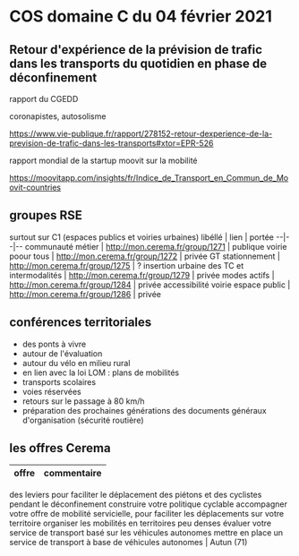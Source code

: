 # COS domaine C du 04 février 2021

## Retour d'expérience de la prévision de trafic dans les transports du quotidien en phase de déconfinement
rapport du CGEDD

coronapistes, autosolisme

https://www.vie-publique.fr/rapport/278152-retour-dexperience-de-la-prevision-de-trafic-dans-les-transports#xtor=EPR-526

rapport mondial de la startup moovit sur la mobilité 

https://moovitapp.com/insights/fr/Indice_de_Transport_en_Commun_de_Moovit-countries

## groupes RSE

surtout sur C1 (espaces publics et voiries urbaines)
libéllé | lien | portée
--|--|--
communauté métier | http://mon.cerema.fr/group/1271 | publique
voirie poour tous | http://mon.cerema.fr/group/1272 | privée
GT stationnement | http://mon.cerema.fr/group/1275 | ?
insertion urbaine des TC et intermodalités | http://mon.cerema.fr/group/1279 | privée
modes actifs | http://mon.cerema.fr/group/1284 | privée
accessibilité voirie espace public | http://mon.cerema.fr/group/1286 | privée

## conférences territoriales

- des ponts à vivre
- autour de l'évaluation
- autour du vélo en milieu rural
- en lien avec la loi LOM : plans de mobilités
- transports scolaires
- voies réservées
- retours sur le passage à 80 km/h
- préparation des prochaines générations des documents généraux d'organisation (sécurité routière)

## les offres Cerema
offre | commentaire
--|--
des leviers pour faciliter le déplacement des piétons et des cyclistes pendant le déconfinement
construire votre politique cyclable
accompagner votre offre de mobilité servicielle, pour faciliter les déplacements sur votre territoire
organiser les mobilités en territoires peu denses
évaluer votre service de transport basé sur les véhicules autonomes
mettre en place un service de transport à base de véhicules autonomes | Autun (71)
